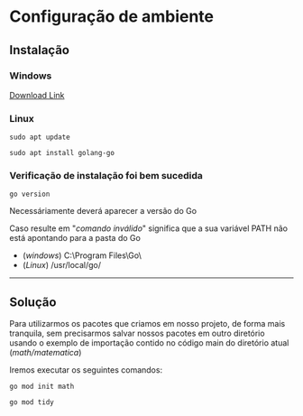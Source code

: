 # Configuração de ambiente

## Instalação

### Windows
[Download Link](https://www.go.dev/dl/)

### Linux
`sudo apt update`

`sudo apt install golang-go`

### Verificação de instalação foi bem sucedida
`go version`

Necessáriamente deverá aparecer a versão do Go

Caso resulte em "*comando inválido*" significa que a sua variável PATH não está apontando para a pasta do Go

- (*windows*) C:\Program Files\Go\
- (*Linux*) /usr/local/go/          


---

## Solução

Para utilizarmos os pacotes que criamos em nosso projeto, de forma mais tranquila, sem precisarmos salvar nossos pacotes em outro diretório
usando o exemplo de importação contido no código main do diretório atual (*math/matematica*)

Iremos executar os seguintes comandos:

`go mod init math`

`go mod tidy`